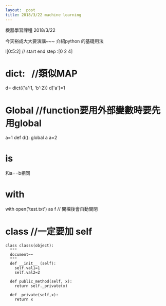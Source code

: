 ```yaml
---
layout:  post
title: 2018/3/22 machine learning
---
```


機器學習課程 2018/3/22 

今天裕成大大要演講~~~  介紹python 的基礎用法

l[0:5:2]  // start end step :[0 2 4]

# dict:   //類似MAP
d= dict({'a':1, 'b':2}) 
d['a']=1

# Global //function要用外部變數時要先用global

a=1
def d():
  global a
  a=2 
  
# is
和a==b相同 

# with
with open('test.txt') as f // 開檔後會自動關閉

# class  //一定要加 self

```
class classs(object):
  """
  document~~
  """
  def __init__ (self):
    self.val1=1
    self.val2=2
    
  def public_method(self, x):
    return self._private(x)
    
  def _private(self,x):
    return x
```  
  












